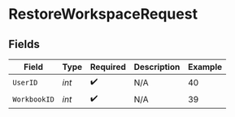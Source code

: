 # RestoreWorkspaceRequest


## Fields

| Field              | Type               | Required           | Description        | Example            |
| ------------------ | ------------------ | ------------------ | ------------------ | ------------------ |
| `UserID`           | *int*              | :heavy_check_mark: | N/A                | 40                 |
| `WorkbookID`       | *int*              | :heavy_check_mark: | N/A                | 39                 |
